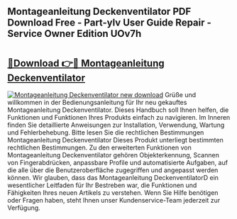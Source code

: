## Montageanleitung Deckenventilator PDF Download Free - Part-ylv User Guide Repair - Service Owner Edition UOv7h

# <h2><a href="http://df8rkg.blite.top/?on=Montageanleitung+Deckenventilator">🔗Download 👉🔴 Montageanleitung Deckenventilator</a></h2>

[![Montageanleitung Deckenventilator new download](https://i.imgur.com/lujVjoI.png)](http://df8rkg.blite.top/?on=Montageanleitung+Deckenventilator)
Grüße und willkommen in der Bedienungsanleitung für Ihr neu gekauftes Montageanleitung Deckenventilator. Dieses Handbuch soll Ihnen helfen, die Funktionen und Funktionen Ihres Produkts einfach zu navigieren. Im Inneren finden Sie detaillierte Anweisungen zur Installation, Verwendung, Wartung und Fehlerbehebung. Bitte lesen Sie die rechtlichen Bestimmungen Montageanleitung Deckenventilator Dieses Produkt unterliegt bestimmten rechtlichen Bestimmungen. Zu den erweiterten Funktionen von Montageanleitung Deckenventilator gehören Objekterkennung, Scannen von Fingerabdrücken, anpassbare Profile und automatisierte Aufgaben, auf die alle über die Benutzeroberfläche zugegriffen und angepasst werden können. Wir glauben, dass das Montageanleitung DeckenventilatorD ein wesentlicher Leitfaden für Ihr Bestreben war, die Funktionen und Fähigkeiten Ihres neuen Artikels zu verstehen. Wenn Sie Hilfe benötigen oder Fragen haben, steht Ihnen unser Kundenservice-Team jederzeit zur Verfügung.
